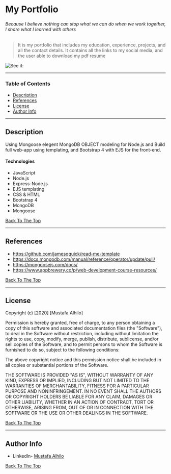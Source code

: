 # My Portfolio
###### Because I believe nothing can stop what we can do when we work together, I share what I learned with others

> It is my portfolio that includes my education, experience, projects, and all the contact details. It contains all the links to my social media, and the user able to download my pdf resume 

![See it:](https://github.com/AlhiloMustafa/My-Portfolio-V2-/blob/master/public/images/webpicture.JPG)

---

### Table of Contents

- [Description](#description)
- [References](#references)
- [License](#license)
- [Author Info](#author-info)

---

## Description
Using Mongoose elegent MongoDB OBJECT modeling for Node.js and Build full web-app using templating, and Bootstrap 4 with EJS for the front-end.

#### Technologies

- JavaScript
- Node.js
- Express-Node.js
- EJS templating 
- CSS & HTML
- Bootstrap 4
- MongoDB
- Mongoose


[Back To The Top](#-My-Portfolio)

---

## References
- https://github.com/jamesqquick/read-me-template
- https://docs.mongodb.com/manual/reference/operator/update/pull/
- https://mongoosejs.com/docs/
- https://www.appbrewery.co/p/web-development-course-resources/


[Back To The Top](#-My-Portfolio)

---

## License

Copyright (c) [2020] [Mustafa Alhilo]

Permission is hereby granted, free of charge, to any person obtaining a copy
of this software and associated documentation files (the "Software"), to deal
in the Software without restriction, including without limitation the rights
to use, copy, modify, merge, publish, distribute, sublicense, and/or sell
copies of the Software, and to permit persons to whom the Software is
furnished to do so, subject to the following conditions:

The above copyright notice and this permission notice shall be included in all
copies or substantial portions of the Software.

THE SOFTWARE IS PROVIDED "AS IS", WITHOUT WARRANTY OF ANY KIND, EXPRESS OR
IMPLIED, INCLUDING BUT NOT LIMITED TO THE WARRANTIES OF MERCHANTABILITY,
FITNESS FOR A PARTICULAR PURPOSE AND NONINFRINGEMENT. IN NO EVENT SHALL THE
AUTHORS OR COPYRIGHT HOLDERS BE LIABLE FOR ANY CLAIM, DAMAGES OR OTHER
LIABILITY, WHETHER IN AN ACTION OF CONTRACT, TORT OR OTHERWISE, ARISING FROM,
OUT OF OR IN CONNECTION WITH THE SOFTWARE OR THE USE OR OTHER DEALINGS IN THE
SOFTWARE.



[Back To The Top](#-My-Portfolio)

---

## Author Info

- LinkedIn- [Mustafa Alhilo](https://www.linkedin.com/in/mustafa-alhilo-08736214b/)

[Back To The Top](#-My-Portfolio)

